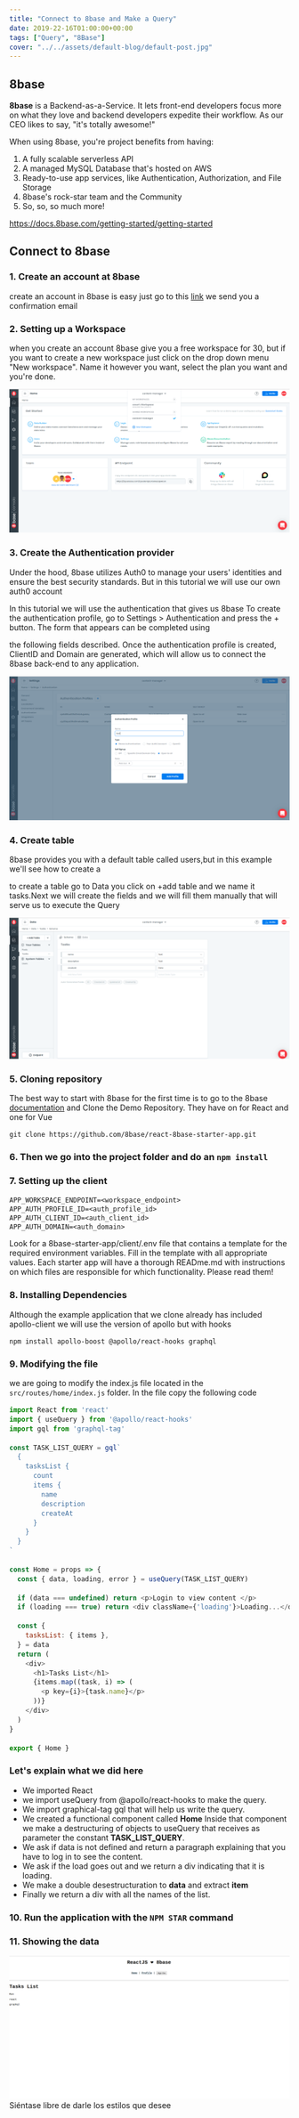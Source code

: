 ```yaml
---
title: "Connect to 8base and Make a Query"
date: 2019-22-16T01:00:00+00:00
tags: ["Query", "8Base"]
cover: "../../assets/default-blog/default-post.jpg"
---
```


## 8base

**8base** is a Backend-as-a-Service. It lets front-end developers focus more on what they love and backend developers expedite their workflow. As our CEO likes to say, "it's totally awesome!"

When using 8base, you're project benefits from having:

1. A fully scalable serverless API
2. A managed MySQL Database that's hosted on AWS
3. Ready-to-use app services, like Authentication, Authorization, and File Storage
4. 8base's rock-star team and the Community
5. So, so, so much more!

<https://docs.8base.com/getting-started/getting-started>

## Connect to 8base

### 1. Create an account at 8base

create an account in 8base is easy just go to this [link](https://app.8base.com/) we send you a confirmation email

### 2. Setting up a Workspace

when you create an account 8base give you a free workspace for 30, but if you want to create a new workspace just click on the drop down menu "New workspace". Name it however you want, select the plan you want and you're done.

![new workspace](media/newworkspace.png)

### 3. Create the Authentication provider

Under the hood, 8base utilizes Auth0 to manage your users' identities and ensure the best security standards. But in this tutorial we will use our own auth0 account

In this tutorial we will use the authentication that gives us 8base
To create the authentication profile, go to Settings > Authentication and press the + button. The form that appears can be completed using

the following fields described.
Once the authentication profile is created, ClientID and Domain are generated, which will allow us to connect the 8base back-end to any application.

![auth provider](media/test.png)

### 4. Create table

8base provides you with a default table called users,but in this example we'll see how to create a

to create a table go to Data you click on +add table and we name it tasks.Next we will create the fields and we will fill them manually that will serve us to execute the Query

![new workspace](media/createtable.png)

### 5. Cloning repository

The best way to start with 8base for the first time is to go to the 8base [documentation](https://docs.8base.com/getting-started/quick-start) and Clone the Demo Repository. They have on for React and one for Vue

    git clone https://github.com/8base/react-8base-starter-app.git

### 6. Then we go into the project folder and do an `npm install`

### 7. Setting up the client

    APP_WORKSPACE_ENDPOINT=<workspace_endpoint>
    APP_AUTH_PROFILE_ID=<auth_profile_id>
    APP_AUTH_CLIENT_ID=<auth_client_id>
    APP_AUTH_DOMAIN=<auth_domain>

Look for a 8base-starter-app/client/.env file that contains a template for the required environment variables. Fill in the template with all appropriate values. Each starter app will have a thorough READme.md with instructions on which files are responsible for which functionality. Please read them!

### 8. Installing Dependencies

Although the example application that we clone already has included apollo-client we will use the version of apollo but with hooks

    npm install apollo-boost @apollo/react-hooks graphql

### 9. Modifying the file

we are going to modify the index.js file located in the `src/routes/home/index.js` folder.
In the file copy the following code

```javascript
import React from 'react'
import { useQuery } from '@apollo/react-hooks'
import gql from 'graphql-tag'

const TASK_LIST_QUERY = gql`
  {
    tasksList {
      count
      items {
        name
        description
        createAt
      }
    }
  }
`

const Home = props => {
  const { data, loading, error } = useQuery(TASK_LIST_QUERY)

  if (data === undefined) return <p>Login to view content </p>
  if (loading === true) return <div className={'loading'}>Loading...</div>

  const {
    tasksList: { items },
  } = data
  return (
    <div>
      <h1>Tasks List</h1>
      {items.map((task, i) => (
        <p key={i}>{task.name}</p>
      ))}
    </div>
  )
}

export { Home }
```

### Let's explain what we did here

- We imported React
- we import useQuery from @apollo/react-hooks to make the query.
- We import graphical-tag gql that will help us write the query.
- We created a functional component called **Home**
  Inside that component we make a destructuring of objects to useQuery that receives as parameter the constant **TASK_LIST_QUERY**.
- We ask if data is not defined and return a paragraph explaining that you have to log in to see the content.
- We ask if the load goes out and we return a div indicating that it is loading.
- We make a double desestructuration to **data** and extract **item**
- Finally we return a div with all the names of the list.

### 10. Run the application with the `NPM STAR` command

### 11. Showing the data

![tasksList](media/tasksList.png)
Siéntase libre de darle los estilos que desee
